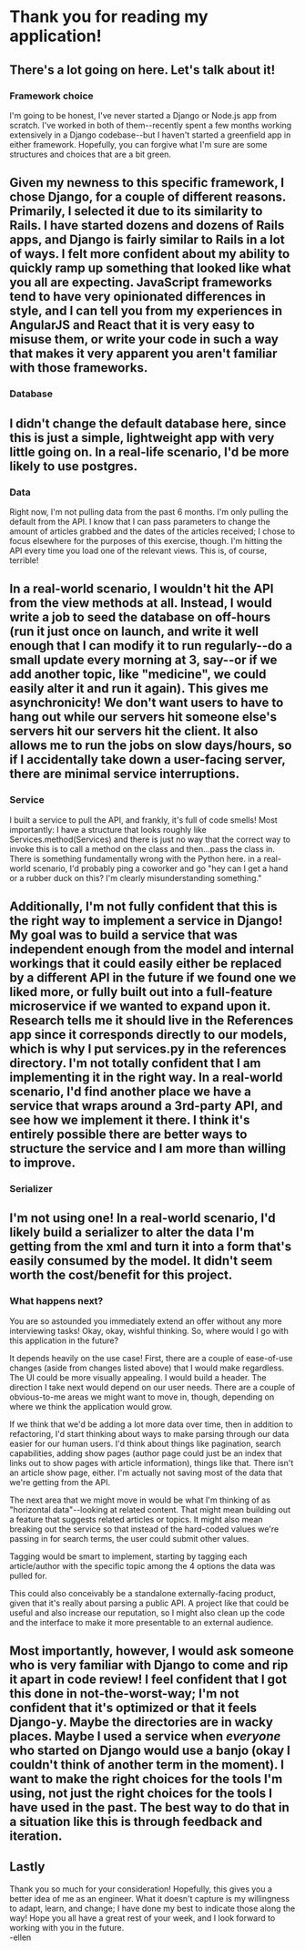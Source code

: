 # Thank you for reading my application!

## There's a lot going on here. Let's talk about it!

### Framework choice
I'm going to be honest, I've never started a Django or Node.js app from scratch. I've worked in both of them--recently spent a few months working extensively in a Django codebase--but I haven't started a greenfield app in either framework. Hopefully, you can forgive what I'm sure are some structures and choices that are a bit green.

Given my newness to this specific framework, I chose Django, for a couple of different reasons.
Primarily, I selected it due to its similarity to Rails. I have started dozens and dozens of Rails apps, and Django is fairly similar to Rails in a lot of ways. I felt more confident about my ability to quickly ramp up something that looked like what you all are expecting. JavaScript frameworks tend to have very opinionated differences in style, and I can tell you from my experiences in AngularJS and React that it is very easy to misuse them, or write your code in such a way that makes it very apparent you aren't familiar with those frameworks.
---


### Database     
I didn't change the default database here, since this is just a simple, lightweight app with very little going on. In a real-life scenario, I'd be more likely to use postgres.
---


### Data     
Right now, I'm not pulling data from the past 6 months. I'm only pulling the default from the API. I know that I can pass parameters to change the amount of articles grabbed and the dates of the articles received; I chose to focus elsewhere for the purposes of this exercise, though. I'm hitting the API every time you load one of the relevant views. This is, of course, terrible!

In a real-world scenario, I wouldn't hit the API from the view methods at all. Instead, I would write a job to seed the database on off-hours (run it just once on launch, and write it well enough that I can modify it to run regularly--do a small update every morning at 3, say--or if we add another topic, like "medicine", we could easily alter it and run it again). This gives me asynchronicity! We don't want users to have to hang out while our servers hit someone else's servers hit our servers hit the client. It also allows me to run the jobs on slow days/hours, so if I accidentally take down a user-facing server, there are minimal service interruptions.
---


### Service     
I built a service to pull the API, and frankly, it's full of code smells! Most importantly: I have a structure that looks roughly like Services.method(Services) and there is just no way that the correct way to invoke this is to call a method on the class and then...pass the class in. There is something fundamentally wrong with the Python here. in a real-world scenario, I'd probably ping a coworker and go "hey can I get a hand or a rubber duck on this? I'm clearly misunderstanding something." 

Additionally, I'm not fully confident that this is the right way to implement a service in Django! My goal was to build a service that was independent enough from the model and internal workings that it could easily either be replaced by a different API in the future if we found one we liked more, or fully built out into a full-feature microservice if we wanted to expand upon it. Research tells me it should live in the References app since it corresponds directly to our models, which is why I put services.py in the references directory. I'm not totally confident that I am implementing it in the right way. In a real-world scenario, I'd find another place we have a service that wraps around a 3rd-party API, and see how we implement it there. I think it's entirely possible there are better ways to structure the service and I am more than willing to improve.
---


### Serializer    
I'm not using one! In a real-world scenario, I'd likely build a serializer to alter the data I'm getting from the xml and turn it into a form that's easily consumed by the model. It didn't seem worth the cost/benefit for this project.
---


### What happens next?    
You are so astounded you immediately extend an offer without any more interviewing tasks! Okay, okay, wishful thinking. So, where would I go with this application in the future?

It depends heavily on the use case! First, there are a couple of ease-of-use changes (aside from changes listed above) that I would make regardless. The UI could be more visually appealing. I would build a header. The direction I take next would depend on our user needs. There are a couple of obvious-to-me areas we might want to move in, though, depending on where we think the application would grow.

If we think that we'd be adding a lot more data over time, then in addition to refactoring, I'd start thinking about ways to make parsing through our data easier for our human users. I'd think about things like pagination, search capabilities, adding show pages (author page could just be an index that links out to show pages with article information), things like that. There isn't an article show page, either. I'm actually not saving most of the data that we're getting from the API.

The next area that we might move in would be what I'm thinking of as "horizontal data"--looking at related content. That might mean building out a feature that suggests related articles or topics. It might also mean breaking out the service so that instead of the hard-coded values we're passing in for search terms, the user could submit other values.

Tagging would be smart to implement, starting by tagging each article/author with the specific topic among the 4 options the data was pulled for.

This could also conceivably be a standalone externally-facing product, given that it's really about parsing a public API. A project like that could be useful and also increase our reputation, so I might also clean up the code and the interface to make it more presentable to an external audience.

Most importantly, however, I would ask someone who is very familiar with Django to come and rip it apart in code review! I feel confident that I got this done in not-the-worst-way; I'm not confident that it's optimized or that it feels Django-y. Maybe the directories are in wacky places. Maybe I used a service when *everyone* who started on Django would use a banjo (okay I couldn't think of another term in the moment). I want to make the right choices for the tools I'm using, not just the right choices for the tools I have used in the past. The best way to do that in a situation like this is through feedback and iteration.
---


## Lastly     
Thank you so much for your consideration! Hopefully, this gives you a better idea of me as an engineer. What it doesn't capture is my willingness to adapt, learn, and change; I have done my best to indicate those along the way! Hope you all have a great rest of your week, and I look forward to working with you in the future.     
-ellen
